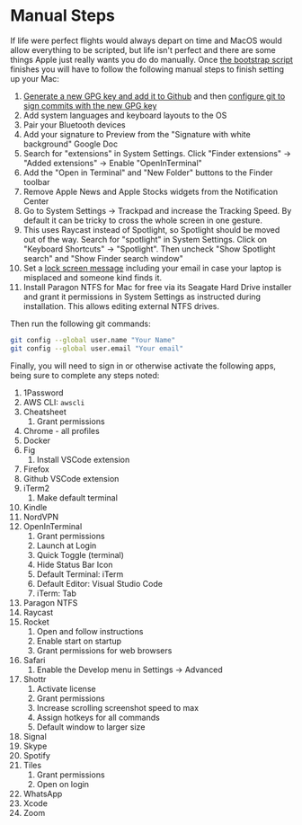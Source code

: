 # Manual Steps

If life were perfect flights would always depart on time and MacOS would allow
everything to be scripted, but life isn't perfect and there are some things Apple just
really wants you do do manually. Once [the bootstrap script](bootstrap.sh) finishes you
will have to follow the following manual steps to finish setting up your Mac:

1. [Generate a new GPG key and add it to Github](https://docs.github.com/en/authentication/managing-commit-signature-verification/generating-a-new-gpg-key)
   and then
   [configure git to sign commits with the new GPG key](https://docs.github.com/en/authentication/managing-commit-signature-verification/telling-git-about-your-signing-key)
1. Add system languages and keyboard layouts to the OS
1. Pair your Bluetooth devices
1. Add your signature to Preview from the "Signature with white background" Google Doc
1. Search for "extensions" in System Settings. Click "Finder extensions" -> "Added
   extensions" -> Enable "OpenInTerminal"
1. Add the "Open in Terminal" and "New Folder" buttons to the Finder toolbar
1. Remove Apple News and Apple Stocks widgets from the Notification Center
1. Go to System Settings -> Trackpad and increase the Tracking Speed. By default it can
   be tricky to cross the whole screen in one gesture.
1. This uses Raycast instead of Spotlight, so Spotlight should be moved out of the way.
   Search for "spotlight" in System Settings. Click on "Keyboard Shortcuts" ->
   "Spotlight". Then uncheck "Show Spotlight search" and "Show Finder search window"
1. Set a
   [lock screen message](https://support.apple.com/en-ie/guide/mac-help/mh35890/mac)
   including your email in case your laptop is misplaced and someone kind finds it.
1. Install Paragon NTFS for Mac for free via its Seagate Hard Drive installer and grant
   it permissions in System Settings as instructed during installation. This allows
   editing external NTFS drives.

Then run the following git commands:

```bash
git config --global user.name "Your Name"
git config --global user.email "Your email"
```

Finally, you will need to sign in or otherwise activate the following apps, being sure
to complete any steps noted:

1. 1Password
1. AWS CLI: `awscli`
1. Cheatsheet
    1. Grant permissions
1. Chrome - all profiles
1. Docker
1. Fig
    1. Install VSCode extension
1. Firefox
1. Github VSCode extension
1. iTerm2
    1. Make default terminal
1. Kindle
1. NordVPN
1. OpenInTerminal
    1. Grant permissions
    1. Launch at Login
    1. Quick Toggle (terminal)
    1. Hide Status Bar Icon
    1. Default Terminal: iTerm
    1. Default Editor: Visual Studio Code
    1. iTerm: Tab
1. Paragon NTFS
1. Raycast
1. Rocket
    1. Open and follow instructions
    1. Enable start on startup
    1. Grant permissions for web browsers
1. Safari
    1. Enable the Develop menu in Settings -> Advanced
1. Shottr
    1. Activate license
    1. Grant permissions
    1. Increase scrolling screenshot speed to max
    1. Assign hotkeys for all commands
    1. Default window to larger size
1. Signal
1. Skype
1. Spotify
1. Tiles
    1. Grant permissions
    1. Open on login
1. WhatsApp
1. Xcode
1. Zoom
